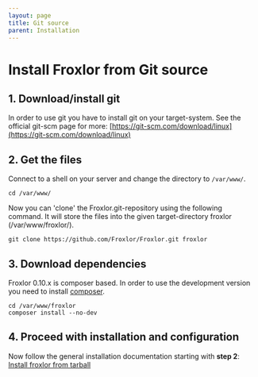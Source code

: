 ```yaml
---
layout: page
title: Git source
parent: Installation
---
```


# Install Froxlor from Git source

## 1. Download/install git

In order to use git you have to install git on your target-system. See the official git-scm page for more: [https://git-scm.com/download/linux](https://git-scm.com/download/linux)

## 2. Get the files

Connect to a shell on your server and change the directory to `/var/www/`.

````shell
cd /var/www/
````

Now you can 'clone' the Froxlor.git-repository using the following command. It will store the files into the given target-directory froxlor (/var/www/froxlor/).

````shell
git clone https://github.com/Froxlor/Froxlor.git froxlor
````

## 3. Download dependencies

Froxlor 0.10.x is composer based. In order to use the development version you need to install [composer](https://getcomposer.org/download/).

````shell
cd /var/www/froxlor
composer install --no-dev
````

## 4. Proceed with installation and configuration

Now follow the general installation documentation starting with **step 2**: [Install froxlor from tarball](/general/installation/tarball.html)
